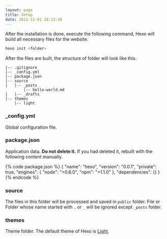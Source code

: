 ```yaml
---
layout: page
title: Setup
date: 2012-11-01 18:13:30
---
```


After the installation is done, execute the following command, Hexo will build all necessary files for the website.

``` bash
hexo init <folder>
```

After the files are built, the structure of folder will look like this.

``` plain
|-- .gitignore
|-- _config.yml
|-- package.json
|-- source
|   |-- _posts
        |-- hello-world.md
|   |-- _drafts
|-- themes
    |-- light
```

### _config.yml

Global configuration file.

### package.json

Application data. **Do not delete it.** If you had deleted it, rebuilt with the following content manually.

{% code package.json %}
{
	"name": "hexo",
	"version": "0.0.1",
	"private": true,
	"engines": {
		"node": ">0.6.0",
		"npm": ">1.1.0"
	},
	"dependencies": {}
}
{% endcode %}

### source

The files in this folder will be processed and saved in `public` folder. File or Folder whose name started with `.` or `_` will be ignored except `_posts` folder.

### themes

Theme folder. The default theme of Hexo is [Light].

[Light]: https://github.com/tommy351/hexo-theme-light